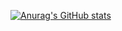 [![Anurag's GitHub stats](https://github-readme-stats.vercel.app/api?username=pemartini94)](https://github.com/anuraghazra/github-readme-stats)
